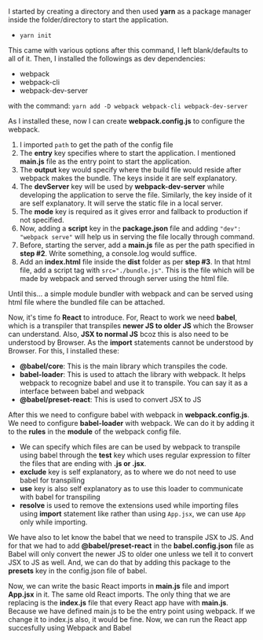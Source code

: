 I started by creating a directory and then used **yarn** as a package manager inside the folder/directory to start the application.

- `yarn init`

This came with various options after this command, I left blank/defaults to all of it.
Then, I installed the followings as dev dependencies:

- webpack
- webpack-cli
- webpack-dev-server

with the command: `yarn add -D webpack webpack-cli webpack-dev-server`

As I installed these, now I can create **webpack.config.js** to configure the webpack.

1. I imported `path` to get the path of the config file
2. The **entry** key specifies where to start the application. I mentioned **main.js** file as the entry point to start the application.
3. The **output** key would specify where the build file would reside after webpack makes the bundle. The keys inside it are self explanatory.
4. The **devServer** key will be used by **webpack-dev-server** while developing the application to serve the file. Similarly, the key inside of it are self explanatory. It will serve the static file in a local server.
5. The **mode** key is required as it gives error and fallback to production if not specified.
6. Now, adding a **script** key in the **package.json** file and adding `"dev": "webpack serve"` will help us in serving the file locally through command.
7. Before, starting the server, add a **main.js** file as per the path specified in **step #2**. Write something, a console.log would suffice.
8. Add an **index.html** file inside the **dist** folder as per **step #3**. In that html file, add a script tag with `src="./bundle.js"`. This is the file which will be made by webpack and served through server using the html file.

Until this... a simple module bundler with webpack and can be served using html file where the bundled file can be attached.

Now, it's time fo **React** to introduce.
For, React to work we need **babel**, which is a transpiler that transpiles **newer JS to older JS** which the Browser can understand. Also, **JSX to normal JS** bcoz this is also need to be understood by Browser. As the **import** statements cannot be understood by Browser. For this, I installed these:

- **@babel/core**: This is the main library which transpiles the code.
- **babel-loader**: This is used to attach the library with webpack. It helps webpack to recognize babel and use it to transpile. You can say it as a interface between babel and webpack
- **@babel/preset-react**: This is used to convert JSX to JS

After this we need to configure babel with webpack in **webpack.config.js**. We need to configure **babel-loader** with webpack. We can do it by adding it to the **rules** in the **module** of the webpack config file.

- We can specify which files are can be used by webpack to transpile using babel through the **test** key which uses regular expression to filter the files that are ending with **.js or .jsx**.
- **exclude** key is self explanatory, as to where we do not need to use babel for transpiling
- **use** key is also self explanatory as to use this loader to communicate with babel for transpiling
- **resolve** is used to remove the extensions used while importing files using **import** statement like rather than using `App.jsx`, we can use `App` only while importing.

We have also to let know the babel that we need to transpile JSX to JS. And for that we had to add **@babel/preset-react** in the **babel.config.json** file as Babel will only convert the newer JS to older one unless we tell it to convert JSX to JS as well. And, we can do that by adding this package to the **presets** key in the config.json file of babel.

Now, we can write the basic React imports in **main.js** file and import **App.jsx** in it. The same old React imports. The only thing that we are replacing is the **index.js** file that every React app have with **main.js**. Because we have defined main.js to be the entry point using webpack. If we change it to index.js also, it would be fine. Now, we can run the React app succesfully using Webpack and Babel
